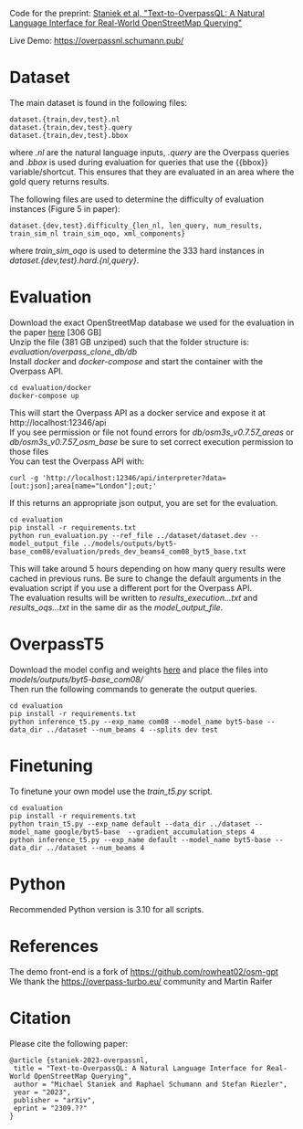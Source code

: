 Code for the preprint:  [Staniek et al, "Text-to-OverpassQL: A Natural Language Interface for Real-World OpenStreetMap Querying"](#)

Live Demo: https://overpassnl.schumann.pub/ <br>

# Dataset
The main dataset is found in the following files:
```
dataset.{train,dev,test}.nl
dataset.{train,dev,test}.query
dataset.{train,dev,test}.bbox
```

where *.nl* are the natural language inputs, *.query* are the Overpass queries and *.bbox* is used during evaluation for queries that use the {{bbox}} variable/shortcut. This ensures that they are evaluated in an area where the gold query returns results. <br>

The following files are used to determine the difficulty of evaluation instances (Figure 5 in paper):
```
dataset.{dev,test}.difficulty_{len_nl, len_query, num_results, train_sim_nl train_sim_oqo, xml_components}
```

where *train_sim_oqo* is used to determine the 333 hard instances in *dataset.{dev,test}.hard.{nl,query}*.



# Evaluation
Download the exact OpenStreetMap database we used for the evaluation in the paper [here](https://www.cl.uni-heidelberg.de/~rschuman/files/overpassnl/overpass_clone_db.zip) [306 GB]<br>
Unzip the file (381 GB unziped) such that the folder structure is: *evaluation/overpass_clone_db/db* <br>
Install *docker* and *docker-compose* and start the container with the Overpass API. 

```
cd evaluation/docker
docker-compose up
```

This will start the Overpass API as a docker service and expose it at http://localhost:12346/api <br>
If you see permission or file not found errors for *db/osm3s_v0.7.57_areas* or *db/osm3s_v0.7.57_osm_base* be sure to set correct execution permission to those files <br>
You can test the Overpass API with:
```
curl -g 'http://localhost:12346/api/interpreter?data=[out:json];area[name="London"];out;'
```

If this returns an appropriate json output, you are set for the evaluation.

```
cd evaluation
pip install -r requirements.txt
python run_evaluation.py --ref_file ../dataset/dataset.dev --model_output_file ../models/outputs/byt5-base_com08/evaluation/preds_dev_beams4_com08_byt5_base.txt 
```

This will take around 5 hours depending on how many query results were cached in previous runs. Be sure to change the default arguments in the evaluation script if you use a different port for the Overpass API. <br>
The evaluation results will be written to *results_execution...txt* and *results_oqs...txt* in the same dir as the *model_output_file*.

# OverpassT5
Download the model config and weights [here](https://www.cl.uni-heidelberg.de/~rschuman/files/overpassnl/byt5-base_com08.zip) and place the files into *models/outputs/byt5-base_com08/* <br>
Then run the following commands to generate the output queries.
```
cd evaluation
pip install -r requirements.txt
python inference_t5.py --exp_name com08 --model_name byt5-base --data_dir ../dataset --num_beams 4 --splits dev test 
```


# Finetuning
To finetune your own model use the *train_t5.py* script.
```
cd evaluation
pip install -r requirements.txt
python train_t5.py --exp_name default --data_dir ../dataset --model_name google/byt5-base  --gradient_accumulation_steps 4
python inference_t5.py --exp_name default --model_name byt5-base --data_dir ../dataset --num_beams 4 
```

# Python
Recommended Python version is 3.10 for all scripts.

# References
The demo front-end is a fork of https://github.com/rowheat02/osm-gpt <br>
We thank the https://overpass-turbo.eu/ community and Martin Raifer


# Citation
Please cite the following paper:

```
@article {staniek-2023-overpassnl,
 title = "Text-to-OverpassQL: A Natural Language Interface for Real-World OpenStreetMap Querying",
 author = "Michael Staniek and Raphael Schumann and Stefan Riezler",
 year = "2023",
 publisher = "arXiv",
 eprint = "2309.??" 
}
```